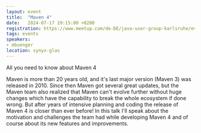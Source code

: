 ```yaml
---
layout: event
title:  "Maven 4"
date:   2024-07-17 19:15:00 +0200
registration: https://www.meetup.com/de-DE/java-user-group-karlsruhe/events/299957683/
tags: events
speakers:
- mbuenger
location: synyx-glas
---
```


All you need to know about Maven 4

Maven is more than 20 years old, and it's last major version (Maven 3) was released in 2010. Since then Maven got several great updates, but the Maven team also realized that Maven can't evolve further without huge changes which have the capability to break the whole ecosystem if done wrong. But after years of intensive planning and coding the release of Maven 4 is closer than ever before!
In this talk I'll speak about the motivation and challenges the team had while developing Maven 4 and of course about its new features and improvements.
